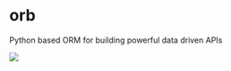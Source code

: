 orb
===

Python based ORM for building powerful data driven APIs

![](http://www.projexsoftware.com)
